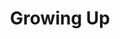 ---
layout: list
title:  Growing Up
slug:   growing_up
code: nw909552
person: "Nigel Walsham"
description: >
  Childhood memories and interests.
---